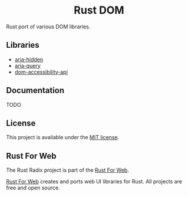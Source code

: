 <h1 align="center">Rust DOM</h1>

Rust port of various DOM libraries.

## Libraries

-   [aria-hidden](./packages/aria-hidden)
-   [aria-query](./packages/aria-query)
-   [dom-accessibility-api](./packages/dom-accessibility-api)

## Documentation

TODO

## License

This project is available under the [MIT license](LICENSE.md).

## Rust For Web

The Rust Radix project is part of the [Rust For Web](https://github.com/RustForWeb).

[Rust For Web](https://github.com/RustForWeb) creates and ports web UI libraries for Rust. All projects are free and open source.
